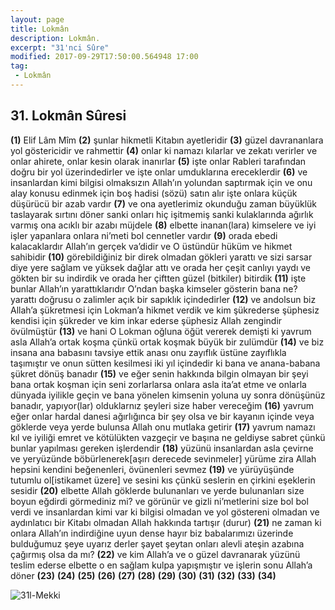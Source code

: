 ```yaml
---
layout: page
title: Lokmân
description: Lokmân.
excerpt: "31'nci Sûre"
modified: 2017-09-29T17:50:00.564948 17:00
tag: 
 - Lokmân
---
```


## 31. Lokmân Sûresi

**(1)** Elif Lâm Mîm
**(2)** şunlar hikmetli Kitabın ayetleridir
**(3)** güzel davrananlara yol göstericidir ve rahmettir
**(4)** onlar ki namazı kılarlar ve zekatı verirler ve onlar ahirete, onlar kesin olarak inanırlar
**(5)** işte onlar Rableri tarafından doğru bir yol üzerindedirler ve işte onlar umduklarına ereceklerdir
**(6)** ve insanlardan kimi bilgisi olmaksızın Allah’ın yolundan saptırmak için ve onu alay konusu edinmek için boş hadisi (sözü) satın alır işte onlara küçük düşürücü bir azab vardır 
**(7)** ve ona ayetlerimiz okunduğu zaman büyüklük taslayarak sırtını döner sanki onları hiç işitmemiş sanki kulaklarında ağırlık varmış ona acıklı bir azabı müjdele 
**(8)** elbette inanan(lara) kimselere ve iyi işler yapanlara onlara ni’meti bol cennetler vardır 
**(9)** orada ebedi kalacaklardır Allah’ın gerçek va’didir ve O üstündür hüküm ve hikmet sahibidir
**(10)** görebildiğiniz bir direk olmadan gökleri yarattı ve sizi sarsar diye yere sağlam ve yüksek dağlar attı ve orada her çeşit canlıyı yaydı ve gökten bir su indirdik ve orada her çiftten güzel (bitkiler) bitirdik 
**(11)** işte bunlar Allah’ın yarattıklarıdır O’ndan başka kimseler gösterin bana ne? yarattı doğrusu o zalimler açık bir sapıklık içindedirler
**(12)** ve andolsun biz Allah’a şükretmesi için Lokman’a hikmet verdik ve kim şükrederse şüphesiz kendisi için şükreder ve kim inkar ederse şüphesiz Allah zengindir övülmüştür
**(13)** ve hani O Lokman oğluna öğüt vererek demişti ki yavrum asla Allah’a ortak koşma çünkü ortak koşmak büyük bir zulümdür
**(14)** ve biz insana ana babasını tavsiye ettik anası onu zayıflık üstüne zayıflıkla taşımıştır ve onun sütten kesilmesi iki yıl içindedir ki bana ve anana-babana şükret dönüş banadır
**(15)** ve eğer senin hakkında bilgin olmayan bir şeyi bana ortak koşman için seni zorlarlarsa onlara asla ita’at etme ve onlarla dünyada iyilikle geçin ve bana yönelen kimsenin yoluna uy sonra dönüşünüz banadır, yapıyor(lar) olduklarnız şeyleri size haber vereceğim 
**(16)** yavrum eğer onlar hardal danesi ağırlığınca bir şey olsa ve bir kayanın içinde veya göklerde veya yerde bulunsa Allah onu mutlaka getirir
**(17)** yavrum namazı kıl ve iyiliği emret ve kötülükten vazgeçir ve başına ne geldiyse sabret çünkü bunlar yapılması gereken işlerdendir
**(18)** yüzünü insanlardan asla çevirne ve yeryüzünde böbürlenerek[aşırı derecede sevinmeler] yürüme zira Allah hepsini kendini beğenenleri, övünenleri sevmez
**(19)** ve yürüyüşünde tutumlu ol[istikamet üzere] ve sesini kıs çünkü seslerin en çirkini eşeklerin sesidir 
**(20)** elbette Allah göklerde bulunanları ve yerde bulunanları size boyun eğdirdi görmediniz mi? ve görünür ve gizli ni’metlerini size bol bol verdi ve insanlardan kimi var ki bilgisi olmadan ve yol göstereni olmadan ve aydınlatıcı bir Kitabı olmadan Allah hakkında tartışır (durur) 
**(21)** ne zaman ki onlara Allah’ın indirdiğine uyun dense hayır biz babalarımızı üzerinde bulduğumuz şeye uyarız derler şayet şeytan onları alevli ateşin azabına çağırmış olsa da mı? 
**(22)** ve kim Allah’a ve o güzel davranarak yüzünü teslim ederse elbette o en sağlam kulpa yapışmıştır ve işlerin sonu Allah’a döner 
**(23)**
**(24)**
**(25)**
**(26)**
**(27)**
**(28)**
**(29)**
**(30)**
**(31)**
**(32)**
**(33)**
**(34)**

![31l-Mekki]({{site.url}}/images/ayrac-muhur.png)
